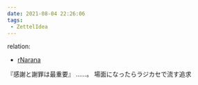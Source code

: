 ```yaml
---
date: 2021-08-04 22:26:06
tags:
 - ZettelIdea
---
```

relation:
 - [rNarana](../Novels/NovelClean/ナカリア/設定/登場人物/語録/楢名録.md)

『感謝と謝罪は最重要』
……。
場面になったらラジカセで流す追求